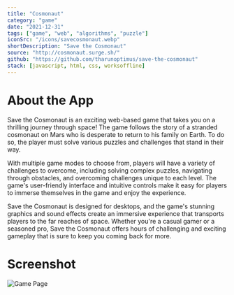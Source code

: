 ```yaml
---
title: "Cosmonaut"
category: "game"
date: "2021-12-31"
tags: ["game", "web", "algorithms", "puzzle"]
iconSrc: "/icons/savecosmonaut.webp"
shortDescription: "Save the Cosmonaut"
source: "http://cosmonaut.surge.sh/"
github: "https://github.com/tharunoptimus/save-the-cosmonaut"
stack: [javascript, html, css, worksoffline]
---
```


# About the App

Save the Cosmonaut is an exciting web-based game that takes you on a thrilling journey through space! The game follows the story of a stranded cosmonaut on Mars who is desperate to return to his family on Earth. To do so, the player must solve various puzzles and challenges that stand in their way.

With multiple game modes to choose from, players will have a variety of challenges to overcome, including solving complex puzzles, navigating through obstacles, and overcoming challenges unique to each level. The game's user-friendly interface and intuitive controls make it easy for players to immerse themselves in the game and enjoy the experience.

Save the Cosmonaut is designed for desktops, and the game's stunning graphics and sound effects create an immersive experience that transports players to the far reaches of space. Whether you're a casual gamer or a seasoned pro, Save the Cosmonaut offers hours of challenging and exciting gameplay that is sure to keep you coming back for more.

# Screenshot

![Game Page](/screenshots/savecosmonaut.webp)
